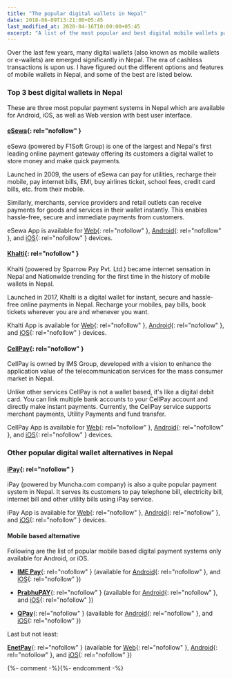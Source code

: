 ```yaml
---
title: "The popular digital wallets in Nepal"
date: 2018-06-09T13:21:00+05:45
last_modified_at: 2020-04-16T10:00:00+05:45
excerpt: "A list of the most popular and best digital mobile wallets payment systems in Nepal."
---
```


Over the last few years, many digital wallets (also known as mobile wallets or e-wallets) are emerged significantly in Nepal. The era of cashless transactions is upon us. I have figured out the different options and features of mobile wallets in Nepal, and some of the best are listed below.

### Top 3 best digital wallets in Nepal

These are three most popular payment systems in Nepal which are available for Android, iOS, as well as Web version with best user interface.

#### [eSewa](https://esewa.com.np/){: rel="nofollow" }

eSewa (powered by F1Soft Group) is one of the largest and Nepal's first leading online payment gateway offering its customers a digital wallet to store money and make quick payments.

Launched in 2009, the users of eSewa can pay for utilities, recharge their mobile, pay internet bills, EMI, buy airlines ticket, school fees, credit card bills, etc. from their mobile.

Similarly, merchants, service providers and retail outlets can receive payments for goods and services in their wallet instantly. This enables hassle-free, secure and immediate payments from customers.

eSewa App is available for [Web](https://esewa.com.np/){: rel="nofollow" }, [Android](https://play.google.com/store/apps/details?id=com.f1soft.esewa){: rel="nofollow" }, and [iOS](https://itunes.apple.com/us/app/esewa/id614370939?ls=1&mt=8){: rel="nofollow" } devices.

#### [Khalti](https://khalti.com/){: rel="nofollow" }

Khalti (powered by Sparrow Pay Pvt. Ltd.) became internet sensation in Nepal and Nationwide trending for the first time in the history of mobile wallets in Nepal.

Launched in 2017, Khalti is a digital wallet for instant, secure and hassle-free online payments in Nepal. Recharge your mobiles, pay bills, book tickets wherever you are and whenever you want.

Khalti App is available for [Web](https://khalti.com/){: rel="nofollow" }, [Android](https://play.google.com/store/apps/details?id=com.khalti){: rel="nofollow" }, and [iOS](https://itunes.apple.com/us/app/khalti/id1263400741?ls=1&mt=8){: rel="nofollow" } devices.

#### [CellPay](https://cellpay.com.np/){: rel="nofollow" }

CellPay is owned by IMS Group, developed with a vision to enhance the application value of the telecommunication services for the mass consumer market in Nepal.

Unlike other services CellPay is not a wallet based, it's like a digital debit card. You can link multiple bank accounts to your CellPay account and directly make instant payments. Currently, the CellPay service supports merchant payments, Utility Payments and fund transfer.

CellPay App is available for [Web](https://app.cellpay.com.np/){: rel="nofollow" }, [Android](https://play.google.com/store/apps/details?id=com.cellpay){: rel="nofollow" }, and [iOS](https://itunes.apple.com/us/app/cellpay/id1441280711?mt=8){: rel="nofollow" } devices.

### Other popular digital wallet alternatives in Nepal

#### [iPay](https://ipay.com.np/){: rel="nofollow" }

iPay (powered by Muncha.com company) is also a quite popular payment system in Nepal.  It serves its customers to pay telephone bill, electricity bill, internet bill and other utility bills using iPay service.

iPay App is available for [Web](https://ipay.com.np/){: rel="nofollow" }, [Android](https://play.google.com/store/apps/details?id=np.com.focusone.ipay){: rel="nofollow" }, and [iOS](https://itunes.apple.com/us/app/ipay-nepal/id1091094163?ls=1&mt=8){: rel="nofollow" } devices.

#### Mobile based alternative

Following are the list of popular mobile based digital payment systems only available for Android, or iOS.

* [**IME Pay**](http://www.imepay.com.np/){: rel="nofollow" } (available for [Android](https://play.google.com/store/apps/details?id=com.swifttechnology.imepay){: rel="nofollow" }, and [iOS](https://itunes.apple.com/np/app/ime-pay/id1241888344?mt=8){: rel="nofollow" })

* [**PrabhuPAY**](https://prabhupay.com/){: rel="nofollow" } (available for [Android](https://play.google.com/store/apps/details?id=com.prabhutech.prabhupay&hl=en){: rel="nofollow" }, and [iOS](https://itunes.apple.com/np/app/prabhupay-mobile-wallet/id1451300760?mt=8){: rel="nofollow" })

* [**QPay**](http://www.qpay.com.np/){: rel="nofollow" } (available for [Android](https://play.google.com/store/apps/details?id=net.qpaysolutions.QPay){: rel="nofollow" }, and [iOS](https://itunes.apple.com/us/app/qpay-nepal/id1127765416?mt=8){: rel="nofollow" })

Last but not least:

[**EnetPay**](https://www.enetpayment.com/){: rel="nofollow" } (available for [Web](https://www.enetpayment.com/){: rel="nofollow" }, [Android](https://play.google.com/store/apps/details?id=np.com.onlinepayment){: rel="nofollow" }, and [iOS](https://itunes.apple.com/US/app/id1374131281?mt=8){: rel="nofollow" })

{%- comment -%}<!-- [**Nepzy**](https://www.nepzy.com){: rel="nofollow" } (for [Android](https://play.google.com/store/apps/details?id=com.itgc.nepzy){: rel="nofollow" } or [iOS](https://itunes.apple.com/in/app/nepzy/id1059692410?mt=8){: rel="nofollow" }) -->{%- endcomment -%}
